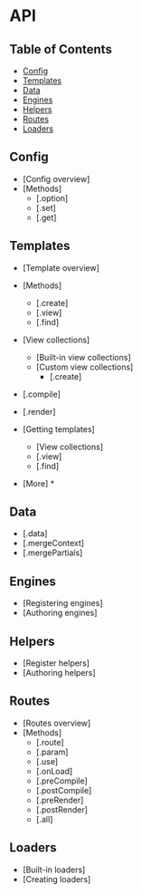 # API

## Table of Contents

- [Config](#config)
- [Templates](#templates)
- [Data](#data)
- [Engines](#engines)
- [Helpers](#helpers)
- [Routes](#routes)
- [Loaders](#loaders)

## Config

- [Config overview]
- [Methods]
  * [.option]
  * [.set]
  * [.get]

## Templates

- [Template overview]
- [Methods]
  * [.create]
  * [.view]
  * [.find]

- [View collections]
  * [Built-in view collections]
  * [Custom view collections]
    + [.create]
- [.compile]
- [.render]

- [Getting templates]
  * [View collections]
  * [.view]
  * [.find]
- [More]
  * 

## Data

- [.data]
- [.mergeContext]
- [.mergePartials]

## Engines

- [Registering engines]
- [Authoring engines]

## Helpers

- [Register helpers]
- [Authoring helpers]

## Routes

- [Routes overview]
- [Methods]
  * [.route]
  * [.param]
  * [.use]
  * [.onLoad]
  * [.preCompile]
  * [.postCompile]
  * [.preRender]
  * [.postRender]
  * [.all]

## Loaders

- [Built-in loaders]
- [Creating loaders]
